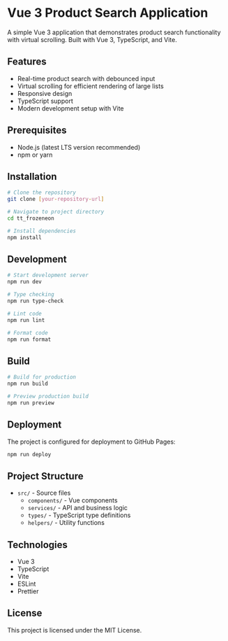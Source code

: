 # Vue 3 Product Search Application

A simple Vue 3 application that demonstrates product search functionality with virtual scrolling. Built with Vue 3, TypeScript, and Vite.

## Features

- Real-time product search with debounced input
- Virtual scrolling for efficient rendering of large lists
- Responsive design
- TypeScript support
- Modern development setup with Vite

## Prerequisites

- Node.js (latest LTS version recommended)
- npm or yarn

## Installation

```bash
# Clone the repository
git clone [your-repository-url]

# Navigate to project directory
cd tt_frozeneon

# Install dependencies
npm install
```

## Development

```bash
# Start development server
npm run dev

# Type checking
npm run type-check

# Lint code
npm run lint

# Format code
npm run format
```

## Build

```bash
# Build for production
npm run build

# Preview production build
npm run preview
```

## Deployment

The project is configured for deployment to GitHub Pages:

```bash
npm run deploy
```

## Project Structure

- `src/` - Source files
  - `components/` - Vue components
  - `services/` - API and business logic
  - `types/` - TypeScript type definitions
  - `helpers/` - Utility functions

## Technologies

- Vue 3
- TypeScript
- Vite
- ESLint
- Prettier

## License

This project is licensed under the MIT License.
